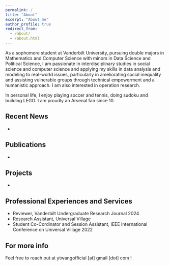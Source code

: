 ```yaml
---
permalink: /
title: "About"
excerpt: "About me"
author_profile: true
redirect_from: 
  - /about/
  - /about.html
---
```


As a sophomore student at Vanderbilt University, pursuing double majors in Mathematics and Computer Science with minors in Data Science and Political Science, I am passionate in interdisciplinary studies in social science and computer science and applying my skills in data analysis and modeling to real-world issues, particularly in ameliorating social inequality and assisting vulnerable groups through technical empowerment and a humanistic approach. I am also interested in operation research.

In personal life, I enjoy playing soccer and tennis, doing sudoku and building LEGO. I am proudly an Arsenal fan since 10.



Recent News
------
* 


Publications
------
*


Projects
------
*


Professional Experiences and Services
------
* Reviewer, Vanderbilt Undergraduate Research Journal 2024
* Research Assistant, Universal Village
* Student Co-Cordinator and Session Assistant, IEEE International Conference on Universal Village 2022


For more info
------
Feel free to reach out at ytwangofficial [at] gmail [dot] com !
